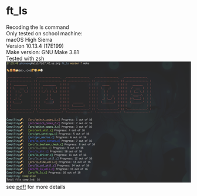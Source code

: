 # ft_ls
Recoding the ls command\
Only tested on school machine:\
macOS High Sierra\
Version 10.13.4 (17E199)\
Make version: GNU Make 3.81\
Tested with zsh
![](images/Make.png)
see [pdf!](https://github.com/nkone/ft_ls/blob/master/ft_ls.en.pdf) for more details

